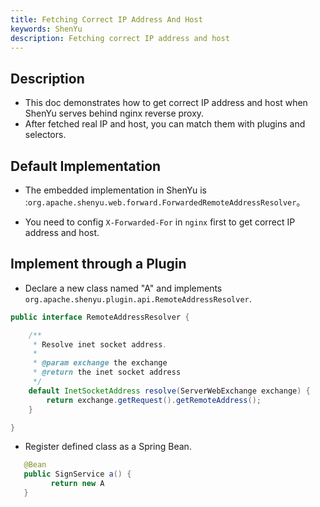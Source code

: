 ```yaml
---
title: Fetching Correct IP Address And Host
keywords: ShenYu
description: Fetching correct IP address and host
---
```


## Description

* This doc demonstrates how to get correct IP address and host when ShenYu serves behind nginx reverse proxy.
* After fetched real IP and host, you can match them with plugins and selectors.

## Default Implementation

*  The embedded implementation in ShenYu is :`org.apache.shenyu.web.forward.ForwardedRemoteAddressResolver`。

*  You need to config `X-Forwarded-For` in `nginx` first to get correct IP address and host.


## Implement through a Plugin

* Declare a new class named "A" and implements `org.apache.shenyu.plugin.api.RemoteAddressResolver`.

```java
public interface RemoteAddressResolver {

    /**
     * Resolve inet socket address.
     *
     * @param exchange the exchange
     * @return the inet socket address
     */
    default InetSocketAddress resolve(ServerWebExchange exchange) {
        return exchange.getRequest().getRemoteAddress();
    }

}
```

* Register defined class as a Spring Bean.

```java
   @Bean
   public SignService a() {
         return new A
   }
```





